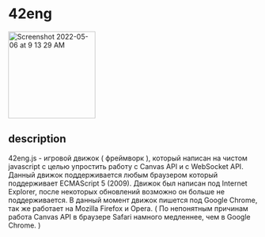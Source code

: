 # 42eng

<img width="176" alt="Screenshot 2022-05-06 at 9 13 29 AM" src="https://user-images.githubusercontent.com/37258399/167076994-c9a8c8df-7566-4a7c-a1bb-ba09862fca4b.png">

## description
42eng.js - игровой движок ( фреймворк ), который написан на чистом javascript с целью упростить работу с Canvas API и с WebSocket API. Данный движок поддерживается любым браузером который поддерживает ECMAScript 5 (2009). Движок был написан под Internet Explorer, после некоторых обновлений возможно он больше не поддерживается. В данный момент движок пишется под Google Chrome, так же работает на Mozilla Firefox и Opera. ( По непонятным причинам работа Canvas API в браузере Safari намного медленнее, чем в Google Chrome. )
